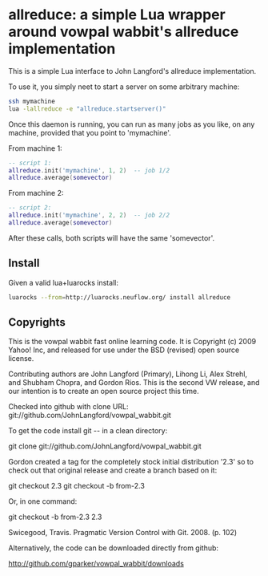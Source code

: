 # allreduce: a simple Lua wrapper around vowpal wabbit's allreduce implementation

This is a simple Lua interface to John Langford's allreduce
implementation.

To use it, you simply neet to start a server on some arbitrary
machine:

``` sh
ssh mymachine
lua -lallreduce -e "allreduce.startserver()"
```

Once this daemon is running, you can run as many jobs as you
like, on any machine, provided that you point to 'mymachine'.

From machine 1:

``` lua
-- script 1:
allreduce.init('mymachine', 1, 2)  -- job 1/2
allreduce.average(somevector)
```

From machine 2:

``` lua
-- script 2:
allreduce.init('mymachine', 2, 2)  -- job 2/2
allreduce.average(somevector)
```

After these calls, both scripts will have the same 'somevector'.

## Install

Given a valid lua+luarocks install:

``` sh
luarocks --from=http://luarocks.neuflow.org/ install allreduce
```

## Copyrights

This is the vowpal wabbit fast online learning code.  It is Copyright
(c) 2009 Yahoo! Inc, and released for use under the BSD (revised) open
source license.

Contributing authors are John Langford (Primary), Lihong Li, Alex
Strehl, and Shubham Chopra, and Gordon Rios.  This is the second VW
release, and our intention is to create an open source project this
time.

Checked into github with clone URL:
git://github.com/JohnLangford/vowpal_wabbit.git

To get the code install git -- in a clean directory:

git clone git://github.com/JohnLangford/vowpal_wabbit.git

Gordon created a tag for the completely stock initial distribution '2.3'
so to check out that original release and create a branch based on it:

git checkout 2.3
git checkout -b from-2.3

Or, in one command:

git checkout -b from-2.3 2.3

Swicegood, Travis. Pragmatic Version Control with Git. 2008. (p. 102)

Alternatively, the code can be downloaded directly from github:

http://github.com/gparker/vowpal_wabbit/downloads
